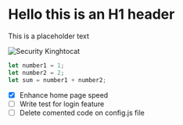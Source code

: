 # Hello this is an H1 header

This is a placeholder text

![Security Kinghtocat](https://octodex.github.com/images/securityknightocat.png)

``` javascript
let number1 = 1;
let number2 = 2;
let sum = number1 + number2;
```
- [x] Enhance home page speed
- [ ] Write test for login feature
- [ ] Delete comented code on config.js file
